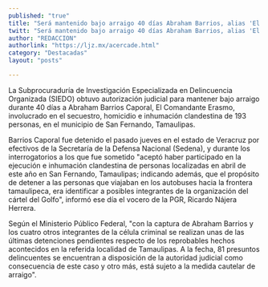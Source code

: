 ```yaml
---
published: "true"
title: "Será mantenido bajo arraigo 40 días Abraham Barrios, alias 'El Comandante Erasmo'"
twitt: "Será mantenido bajo arraigo 40 días Abraham Barrios, alias 'El Comandante Erasmo'"
author: "REDACCION"
authorlink: "https://ljz.mx/acercade.html"
category: "Destacadas"
layout: "posts"

---
```



La Subprocuraduría de Investigación Especializada en Delincuencia Organizada (SIEDO) obtuvo autorización judicial para mantener bajo arraigo durante 40 días a Abraham Barrios Caporal, El Comandante Erasmo, involucrado en el secuestro, homicidio e inhumación clandestina de 193 personas, en el municipio de San Fernando, Tamaulipas.  

  Barrios Caporal fue detenido el pasado jueves en el estado de Veracruz por efectivos de la Secretaría de la Defensa Nacional (Sedena), y durante los interrogatorios a los que fue sometido "aceptó haber participado en la ejecución e inhumación clandestina de personas localizadas en abril de este año en San Fernando, Tamaulipas; indicando además, que el propósito de detener a las personas que viajaban en los autobuses hacia la frontera tamaulipeca, era identificar a posibles integrantes de la organización del cártel del Golfo", informó ese día el vocero de la PGR, Ricardo Nájera Herrera.



  Según el Ministerio Público Federal, "con la captura de Abraham Barrios y los cuatro otros integrantes de la célula criminal se realizan unas de las últimas detenciones pendientes respecto de los reprobables hechos acontecidos en la referida localidad de Tamaulipas. A la fecha, 81 presuntos delincuentes se encuentran a disposición de la autoridad judicial como consecuencia de este caso y otro más, está sujeto a la medida cautelar de arraigo".

